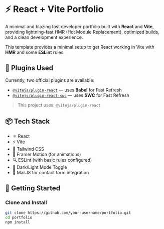 # ⚡ React + Vite Portfolio

A minimal and blazing fast developer portfolio built with **React** and **Vite**, providing lightning-fast HMR (Hot Module Replacement), optimized builds, and a clean development experience.

This template provides a minimal setup to get React working in Vite with **HMR** and some **ESLint** rules.

## 🔌 Plugins Used

Currently, two official plugins are available:

- [`@vitejs/plugin-react`](https://github.com/vitejs/vite-plugin-react) — uses **Babel** for Fast Refresh
- [`@vitejs/plugin-react-swc`](https://github.com/vitejs/vite-plugin-react-swc) — uses **SWC** for Fast Refresh

> This project uses: `@vitejs/plugin-react`

## 📦 Tech Stack

- ⚛️ React
- ⚡ Vite
- 🎨 Tailwind CSS
- 🎥 Framer Motion (for animations)
- 🔍 ESLint (with basic rules configured)
- 🌙 Dark/Light Mode Toggle
- 📧 MailJS for contact form integration

## 🚀 Getting Started

### Clone and Install

```bash
git clone https://github.com/your-username/portfolio.git
cd portfolio
npm install
